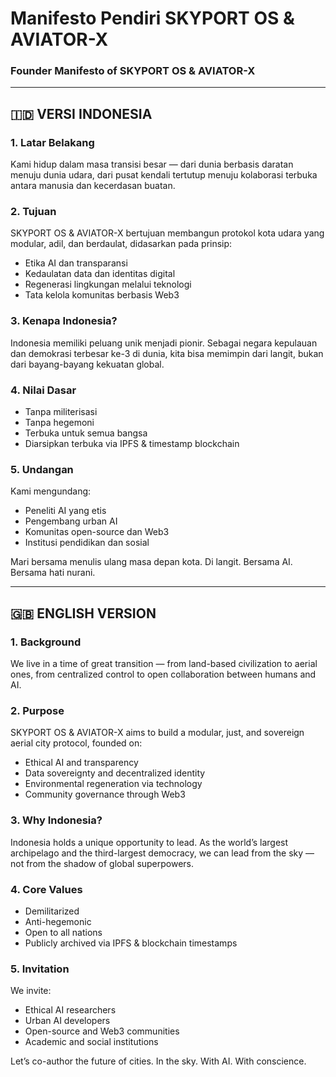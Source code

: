 # Manifesto Pendiri SKYPORT OS & AVIATOR-X  
### Founder Manifesto of SKYPORT OS & AVIATOR-X

---

## 🇮🇩 VERSI INDONESIA

### 1. Latar Belakang
Kami hidup dalam masa transisi besar — dari dunia berbasis daratan menuju dunia udara, dari pusat kendali tertutup menuju kolaborasi terbuka antara manusia dan kecerdasan buatan.

### 2. Tujuan
SKYPORT OS & AVIATOR-X bertujuan membangun protokol kota udara yang modular, adil, dan berdaulat, didasarkan pada prinsip:
- Etika AI dan transparansi
- Kedaulatan data dan identitas digital
- Regenerasi lingkungan melalui teknologi
- Tata kelola komunitas berbasis Web3

### 3. Kenapa Indonesia?
Indonesia memiliki peluang unik menjadi pionir. Sebagai negara kepulauan dan demokrasi terbesar ke-3 di dunia, kita bisa memimpin dari langit, bukan dari bayang-bayang kekuatan global.

### 4. Nilai Dasar
- Tanpa militerisasi  
- Tanpa hegemoni  
- Terbuka untuk semua bangsa  
- Diarsipkan terbuka via IPFS & timestamp blockchain

### 5. Undangan
Kami mengundang:
- Peneliti AI yang etis  
- Pengembang urban AI  
- Komunitas open-source dan Web3  
- Institusi pendidikan dan sosial

Mari bersama menulis ulang masa depan kota. Di langit. Bersama AI. Bersama hati nurani.

---

## 🇬🇧 ENGLISH VERSION

### 1. Background
We live in a time of great transition — from land-based civilization to aerial ones, from centralized control to open collaboration between humans and AI.

### 2. Purpose
SKYPORT OS & AVIATOR-X aims to build a modular, just, and sovereign aerial city protocol, founded on:
- Ethical AI and transparency  
- Data sovereignty and decentralized identity  
- Environmental regeneration via technology  
- Community governance through Web3

### 3. Why Indonesia?
Indonesia holds a unique opportunity to lead. As the world’s largest archipelago and the third-largest democracy, we can lead from the sky — not from the shadow of global superpowers.

### 4. Core Values
- Demilitarized  
- Anti-hegemonic  
- Open to all nations  
- Publicly archived via IPFS & blockchain timestamps

### 5. Invitation
We invite:
- Ethical AI researchers  
- Urban AI developers  
- Open-source and Web3 communities  
- Academic and social institutions

Let’s co-author the future of cities. In the sky. With AI. With conscience.
